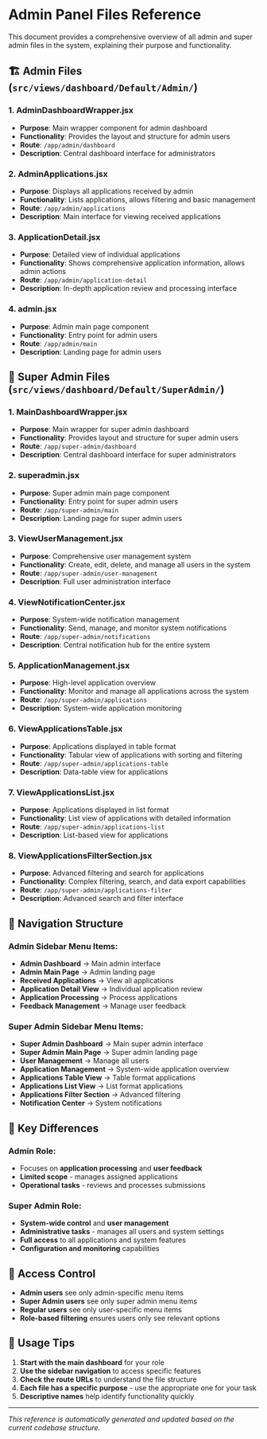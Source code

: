 # Admin Panel Files Reference

This document provides a comprehensive overview of all admin and super admin files in the system, explaining their purpose and functionality.

## 🏗️ Admin Files (`src/views/dashboard/Default/Admin/`)

### 1. **AdminDashboardWrapper.jsx**
- **Purpose**: Main wrapper component for admin dashboard
- **Functionality**: Provides the layout and structure for admin users
- **Route**: `/app/admin/dashboard`
- **Description**: Central dashboard interface for administrators

### 2. **AdminApplications.jsx**
- **Purpose**: Displays all applications received by admin
- **Functionality**: Lists applications, allows filtering and basic management
- **Route**: `/app/admin/applications`
- **Description**: Main interface for viewing received applications

### 3. **ApplicationDetail.jsx**
- **Purpose**: Detailed view of individual applications
- **Functionality**: Shows comprehensive application information, allows admin actions
- **Route**: `/app/admin/application-detail`
- **Description**: In-depth application review and processing interface

### 4. **admin.jsx**
- **Purpose**: Admin main page component
- **Functionality**: Entry point for admin users
- **Route**: `/app/admin/main`
- **Description**: Landing page for admin users

## 👑 Super Admin Files (`src/views/dashboard/Default/SuperAdmin/`)

### 1. **MainDashboardWrapper.jsx**
- **Purpose**: Main wrapper for super admin dashboard
- **Functionality**: Provides layout and structure for super admin users
- **Route**: `/app/super-admin/dashboard`
- **Description**: Central dashboard interface for super administrators

### 2. **superadmin.jsx**
- **Purpose**: Super admin main page component
- **Functionality**: Entry point for super admin users
- **Route**: `/app/super-admin/main`
- **Description**: Landing page for super admin users

### 3. **ViewUserManagement.jsx**
- **Purpose**: Comprehensive user management system
- **Functionality**: Create, edit, delete, and manage all users in the system
- **Route**: `/app/super-admin/user-management`
- **Description**: Full user administration interface

### 4. **ViewNotificationCenter.jsx**
- **Purpose**: System-wide notification management
- **Functionality**: Send, manage, and monitor system notifications
- **Route**: `/app/super-admin/notifications`
- **Description**: Central notification hub for the entire system

### 5. **ApplicationManagement.jsx**
- **Purpose**: High-level application overview
- **Functionality**: Monitor and manage all applications across the system
- **Route**: `/app/super-admin/applications`
- **Description**: System-wide application monitoring

### 6. **ViewApplicationsTable.jsx**
- **Purpose**: Applications displayed in table format
- **Functionality**: Tabular view of applications with sorting and filtering
- **Route**: `/app/super-admin/applications-table`
- **Description**: Data-table view for applications

### 7. **ViewApplicationsList.jsx**
- **Purpose**: Applications displayed in list format
- **Functionality**: List view of applications with detailed information
- **Route**: `/app/super-admin/applications-list`
- **Description**: List-based view for applications

### 8. **ViewApplicationsFilterSection.jsx**
- **Purpose**: Advanced filtering and search for applications
- **Functionality**: Complex filtering, search, and data export capabilities
- **Route**: `/app/super-admin/applications-filter`
- **Description**: Advanced search and filter interface

## 🔗 Navigation Structure

### Admin Sidebar Menu Items:
- **Admin Dashboard** → Main admin interface
- **Admin Main Page** → Admin landing page
- **Received Applications** → View all applications
- **Application Detail View** → Individual application review
- **Application Processing** → Process applications
- **Feedback Management** → Manage user feedback

### Super Admin Sidebar Menu Items:
- **Super Admin Dashboard** → Main super admin interface
- **Super Admin Main Page** → Super admin landing page
- **User Management** → Manage all users
- **Application Management** → System-wide application overview
- **Applications Table View** → Table format applications
- **Applications List View** → List format applications
- **Applications Filter Section** → Advanced filtering
- **Notification Center** → System notifications

## 🎯 Key Differences

### Admin Role:
- Focuses on **application processing** and **user feedback**
- **Limited scope** - manages assigned applications
- **Operational tasks** - reviews and processes submissions

### Super Admin Role:
- **System-wide control** and **user management**
- **Administrative tasks** - manages all users and system settings
- **Full access** to all applications and system features
- **Configuration and monitoring** capabilities

## 🚀 Access Control

- **Admin users** see only admin-specific menu items
- **Super Admin users** see only super admin menu items
- **Regular users** see only user-specific menu items
- **Role-based filtering** ensures users only see relevant options

## 📱 Usage Tips

1. **Start with the main dashboard** for your role
2. **Use the sidebar navigation** to access specific features
3. **Check the route URLs** to understand the file structure
4. **Each file has a specific purpose** - use the appropriate one for your task
5. **Descriptive names** help identify functionality quickly

---

*This reference is automatically generated and updated based on the current codebase structure.*
